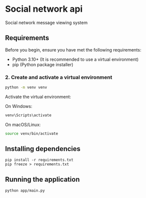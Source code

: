 # Social network api

Social network message viewing system

## Requirements

Before you begin, ensure you have met the following requirements:

- Python 3.10+ (It is recommended to use a virtual environment)
- pip (Python package installer)

### 2. Create and activate a virtual environment

```bash
python -m venv venv
```

Activate the virtual environment:

On Windows:
```bash
venv\Scripts\activate
```

On macOS/Linux:
```bash
source venv/bin/activate
```

## Installing dependencies

```
pip install -r requirements.txt
pip freeze > requirements.txt
```

## Running the application
```
python app/main.py
```